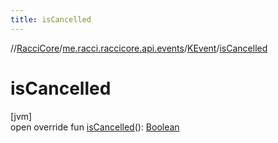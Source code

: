 ```yaml
---
title: isCancelled
---
```

//[RacciCore](../../../index.html)/[me.racci.raccicore.api.events](../index.html)/[KEvent](index.html)/[isCancelled](is-cancelled.html)



# isCancelled



[jvm]\
open override fun [isCancelled](is-cancelled.html)(): [Boolean](https://kotlinlang.org/api/latest/jvm/stdlib/kotlin/-boolean/index.html)




